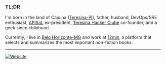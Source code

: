 ### TL;DR

I'm born in the land of Cajuína ([Teresina-PI](https://pt.wikipedia.org/wiki/Teresina)), father, husband, DevOps/SRE enthusiast, [APISoL](https://github.com/apisol) ex-president, [Teresina Hacker Clube](https://github.com/teresinahc) co-founder, and a geek since childhood.

Currently, I live in [Belo Horizonte-MG](https://pt.wikipedia.org/wiki/Belo_Horizonte) and work at [12min](https://github.com/12min), a platform that selects and summarizes the most important non-fiction books.
 
 ----

[![Website](https://img.shields.io/website?style=for-the-badge&url=https%3A%2F%2Flucasmac.com)](https://lucasmac.com/)
